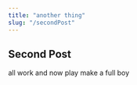 ```yaml
---
title: "another thing"
slug: "/secondPost"
---
```


## Second Post

all work and now play make a full boy
